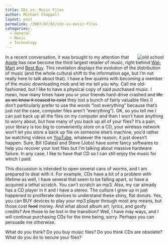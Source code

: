 ```yaml
---
title: CDs vs. Music Files
author: Michael Chappell
layout: post
permalink: /2007/07/02/cds-vs-music-files
categories:
  - General
  - Music
  - Technology
---
```

<img src="http://archive.digivation.net/wp-content/uploads/2007/07/phonograph.gif" alt="old school" align="right" />

In a recent conversation, it was brought to my attention that [Apple][1] has now become the third largest retailer of music, right behind [Wal-Mart][2] and [Best Buy][3]. This revelation displays the evolution of the distribution of music (and the whole cultural shift to the information age, but I&#8217;m not really here to talk about that). I have a few qualms with becoming a member of the music downloading mob and let me tell you why. Call me old-fashioned, but I like to have a physical copy of said purchased music. I mean, how many times have you or your friends hard-drive crashed and <strike>life as we know it ceased to exist</strike> they lost a bunch of fairly valuable files (I don&#8217;t particularly prefer to use the words &#8220;lost everything&#8221; because that&#8217;s just not the case, computer files aren&#8217;t &#8220;everything&#8221;). OK, so you tell me I can just back up all the files on my computer and then I won&#8217;t have anything to worry about, but how many of you back up all of your files? It&#8217;s a pain, your library is too big to conveniently store on a CD, your wireless network won&#8217;t let you store a back up file on someone else&#8217;s machine, you&#8217;d rather be watching videos on [YouTube][4], whatever the reason, it just doesn&#8217;t happen. Sure, Bill (Gates) and Steve (Jobs) have some fancy softwares to help you recover your lost files but I&#8217;m talking about massive hardware failure. In any case, I like to have that CD so I can still enjoy the music for which I paid.

This discussion is intended to open several cans of worms, and I am prepared to deal with it. For example, CDs have a bit of a problem with lifetime as well, I have several that seem to be falling apart, or have a acquired a lethal scratch. You can&#8217;t scratch an mp3. Also, my car already has a CD player in it and I have a stereo. The culture I grew up in just happened to proliferate devices to understand these shiny, flat donuts. Yes, you can BUY devices to play your mp3 player through most any means, but those cost <strike>food</strike> money. And what about album art, lyrics, and goofy credits? Are those to be lost in the transition? Well, I have may ways, and I will continue purchasing CDs for the time being, sorry. Perhaps you can persuade me otherwise.

What do you think? Do you buy music files? Do you think CDs are obsolete? What do you do to secure your files?

 [1]: http://www.apple.com/itunes/
 [2]: http://www.walmart.com/catalog/catalog.gsp?cat=4104&fromPageCatId=10
 [3]: http://www.bestbuy.com/site//olspage.jsp?id=cat02001&type=category
 [4]: http://www.youtube.com/
